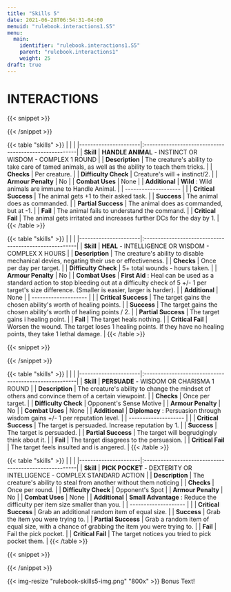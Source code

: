 ```yaml
---
title: "Skills 5"
date: 2021-06-28T06:54:31-04:00
menuid: "rulebook.interactions1.S5"
menu:
  main:
    identifier: "rulebook.interactions1.S5"
    parent: "rulebook.interactions1"
    weight: 25
draft: true
---
```


# INTERACTIONS

{{< snippet >}}<div class="bookpage-columns"><div class="bookpage-column">{{< /snippet >}}

{{< table "skills" >}}
|                      |                                                       |
|----------------------|:------------------------------------------------------|
| **Skill**            | **HANDLE ANIMAL** - INSTINCT OR WISDOM - COMPLEX 1 ROUND |
| **Description**      | The creature's ability to take care of tamed animals, as well as the ability to teach them tricks.  |
| **Checks**           | Per creature.  |
| **Difficulty Check** | Creature's will + instinct/2.  |
| **Armour Penalty**   | No  |
| **Combat Uses**      | None  |
| **Additional**       | **Wild** : Wild animals are immune to Handle Animal.  |
| -------------------- |   |
| **Critical Success** | The animal gets +1 to their asked task.  |
| **Success**          | The animal does as commanded.  |
| **Partial Success**  | The animal does as commanded, but at -1.  |
| **Fail**             | The animal fails to understand the command.  |
| **Critical Fail**    | The animal gets irritated and increases further DCs for the day by 1.  |
{{< /table >}}


{{< table "skills" >}}
|                      |                                                       |
|----------------------|:------------------------------------------------------|
| **Skill**            | **HEAL** - INTELLIGENCE OR WISDOM - COMPLEX X HOURS  |
| **Description**      | The creature's ability to disable mechanical devies, negating their use or effectiveness.  |
| **Checks**           | Once per day per target.  |
| **Difficulty Check** | 5+ total wounds - hours taken.  |
| **Armour Penalty**   | No  |
| **Combat Uses**      | **First Aid** : Heal can be used as a standard action to stop bleeding out at a difficulty check of 5 +/- 1 per target's size difference. (Smaller is easier, larger is harder).  |
| **Additional**       | None  |
| -------------------- |   |
| **Critical Success** | The target gains the chosen ability's worth of healing points.  |
| **Success**          | The target gains the chosen ability's worth of healing points / 2.  |
| **Partial Success**  | The target gains i healing point.  |
| **Fail**             | The target heals nothing.  |
| **Critical Fail**    | Worsen the wound. The target loses 1 healing points. If they have no healing points, they take 1 lethal damage.  |
{{< /table >}}


{{< snippet >}}</div><div class="bookpage-column">{{< /snippet >}}


{{< table "skills" >}}
|                      |                                                       |
|----------------------|:------------------------------------------------------|
| **Skill**            | **PERSUADE** - WISDOM OR CHARISMA 1 ROUND  |
| **Description**      | The creature's ability to change the mindset of others and convince them of a certain viewpoint.  |
| **Checks**           | Once per target.  |
| **Difficulty Check** | Opponent's Sense Motive  |
| **Armour Penalty**   | No  |
| **Combat Uses**      | None  |
| **Additional**       | **Diplomacy** : Persuasion through wisdom gains +/- 1 per reputation level.  |
| -------------------- |   |
| **Critical Success** | The target is persuaded. Increase reputation by 1.  |
| **Success**          | The target is persuaded.  |
| **Partial Success**  | The target will begrudgingly think about it.  |
| **Fail**             | The target disagrees to the persuasion.  |
| **Critical Fail**    | The target feels insulted and is angered. |
{{< /table >}}


{{< table "skills" >}}
|                      |                                                       |
|----------------------|:------------------------------------------------------|
| **Skill**            | **PICK POCKET** - DEXTERITY OR INTELLIGENCE - COMPLEX STANDARD ACTION  |
| **Description**      | The creature's ability to steal from another without them noticing  |
| **Checks**           | Once per round.  |
| **Difficulty Check** | Opponent's Spot  |
| **Armour Penalty**   | No  |
| **Combat Uses**      | None  |
| **Additional**       | **Small Advantage** : Reduce the difficulty per item size smaller than you.  |
| -------------------- |   |
| **Critical Success** | Grab an additional random item of equal size.  |
| **Success**          | Grab the item you were trying to.  |
| **Partial Success**  | Grab a random item of equal size, with a chance of grabbing the item you were trying to.  |
| **Fail**             | Fail the pick pocket.  |
| **Critical Fail**    | The target notices you tried to pick pocket them.  |
{{< /table >}}

{{< snippet >}}</div></div>{{< /snippet >}}


{{< img-resize "rulebook-skills5-img.png" "800x" >}}
Bonus Text!
